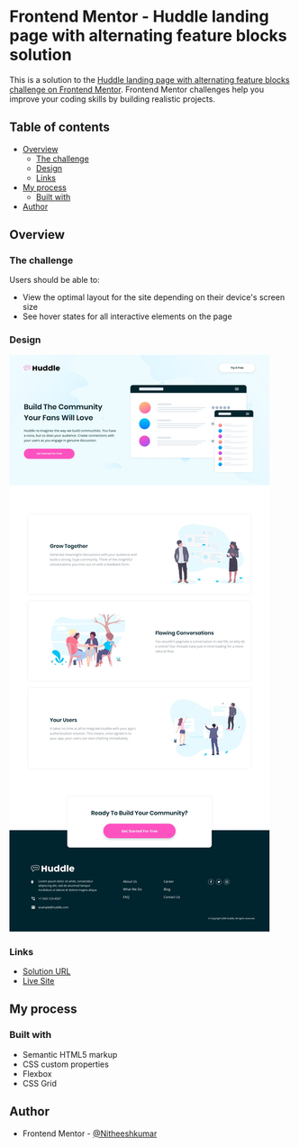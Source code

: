 # Frontend Mentor - Huddle landing page with alternating feature blocks solution

This is a solution to the [Huddle landing page with alternating feature blocks challenge on Frontend Mentor](https://www.frontendmentor.io/challenges/huddle-landing-page-with-alternating-feature-blocks-5ca5f5981e82137ec91a5100). Frontend Mentor challenges help you improve your coding skills by building realistic projects. 

## Table of contents

- [Overview](#overview)
  - [The challenge](#the-challenge)
  - [Design](#design)
  - [Links](#links)
- [My process](#my-process)
  - [Built with](#built-with)
- [Author](#author)


## Overview

### The challenge

Users should be able to:

- View the optimal layout for the site depending on their device's screen size
- See hover states for all interactive elements on the page

### Design

![](design/desktop-design.jpg)

### Links

- [Solution URL](https://your-solution-url.com)
- [Live Site](https://nitheeshkumar-c.github.io/huddle-landing-page-with-alternating-feature-blocks/)

## My process

### Built with

- Semantic HTML5 markup
- CSS custom properties
- Flexbox
- CSS Grid

## Author

- Frontend Mentor - [@Nitheeshkumar](https://www.frontendmentor.io/profile/NitheeshKumar-C)
